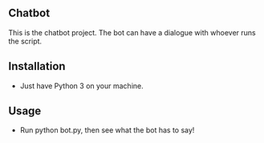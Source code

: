 Chatbot
----------

This is the chatbot project. The bot can have a dialogue with whoever runs the script.

## Installation

* Just have Python 3 on your machine.

## Usage

* Run python bot.py, then see what the bot has to say!